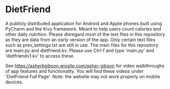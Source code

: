 # DietFriend
A publicly distributed application for Android and Apple phones built using PyCharm and the Kivy framework. Meant to help users count calories and other daily nutrition.
Please disregard most of the text files in this repository as they are data from an early version of the app. Only certain text files such as prev_settings.txt are still in use. The main files for this repository are main.py and dietfriend.kv. Please use Ctrl-f and type 'main.py' and 'dietfriendv1.kv' to access these.

See https://asherbgibson.wixsite.com/asher-gibson for video walkthroughs of app features and functionality. You will find these videos under 'DietFriend Full Page'. Note: the website may not work properly on mobile devices.
